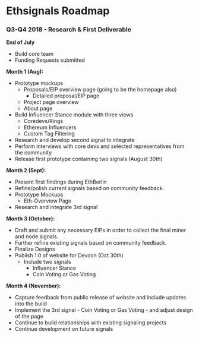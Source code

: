 # Ethsignals Roadmap

### Q3-Q4 2018 - Research & First Deliverable 
**End of July**
- Build core team
- Funding Requests submitted

**Month 1 (Aug):**
- Prototype mockups
  - Proposals/EIP overview page (going to be the homepage also)
    - Detailed proposal/EIP page
  - Project page overview
  - About page
- Build Influencer Stance module with three views
  - Coredevs/Rings
  - Ethereum Influencers
  - Custom Tag Filtering
- Research and develop second signal to integrate
- Perform interviews with core devs and selected representatives from the community
- Release first prototype containing two signals (August 30th)

**Month 2 (Sept):**
- Present first findings during EthBerlin
- Refine/polish current signals based on community feedback.
- Prototype Mockups
  - Eth-Overview Page
- Research and integrate 3rd signal

**Month 3 (October):**
- Draft and submit any necessary EIPs in order to collect the final miner and node signals.
- Further refine existing signals based on community feedback.
- Finalize Designs
- Publish 1.0 of website for Devcon (Oct 30th)
  - Include two signals
    - Influencer Stance
    - Coin Voting or Gas Voting

**Month 4 (November):**
- Capture feedback from public release of website and include updates into the build 
- Implement the 3rd signal - Coin Voting or Gas Voting - and adjust design of the page
- Continue to build relationships with existing signaling projects 
- Continue development on future signals
